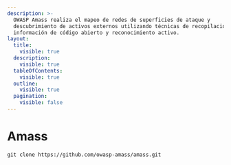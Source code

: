 ```yaml
---
description: >-
  OWASP Amass realiza el mapeo de redes de superficies de ataque y
  descubrimiento de activos externos utilizando técnicas de recopilación de
  información de código abierto y reconocimiento activo.
layout:
  title:
    visible: true
  description:
    visible: true
  tableOfContents:
    visible: true
  outline:
    visible: true
  pagination:
    visible: false
---
```


# Amass

```
git clone https://github.com/owasp-amass/amass.git
```
